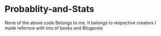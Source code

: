 # Probablity-and-Stats
None of the above code Belongs to me. It belongs to respective creators I made refernce with lots of books and Blogposts
